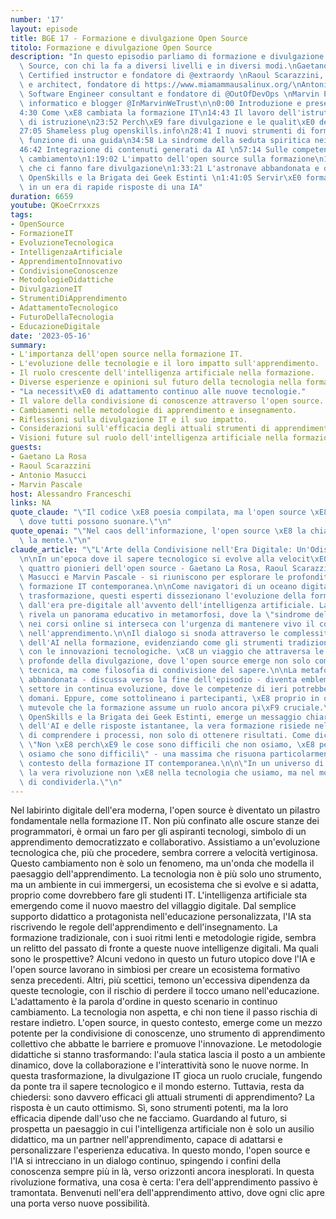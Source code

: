 ```yaml
---
number: '17'
layout: episode
title: BGE 17 - Formazione e divulgazione Open Source
titolo: Formazione e divulgazione Open Source
description: "In questo episodio parliamo di formazione e divulgazione in ambito Open\
  \ Source, con chi la fa a diversi livelli e in diversi modi.\nGaetano La Rosa, RedHat\
  \ Certified instructor e fondatore di @extraordy \nRaoul Scarazzini, Linux instructor\
  \ e architect, fondatore di https://www.miamammausalinux.org/\nAntonio Masucci,\
  \ Software Engineer consultant e fondatore di @OutOfDevOps \nMarvin Pascale, Consulente\
  \ informatico e blogger @InMarvinWeTrust\n\n0:00 Introduzione e presentazioni\n\
  4:30 Come \xE8 cambiata la formazione IT\n14:43 Il lavoro dell'istruttore e i tipi\
  \ di istruzione\n23:52 Perch\xE9 fare divulgazione e le qualit\xE0 del divulgatore\n\
  27:05 Shameless plug openskills.info\n28:41 I nuovi strumenti di formazione e la\
  \ funzione di una guida\n34:58 La sindrome della seduta spiritica nei corsi online\n\
  46:42 Integrazione di contenuti generati da AI \n57:14 Sulle competenze in continuo\
  \ cambiamento\n1:19:02 L'impatto dell'open source sulla formazione\n1:23:54 Le motivazioni\
  \ che ci fanno fare divulgazione\n1:33:21 L'astronave abbandonata e due parole su\
  \ OpenSkills e la Brigata dei Geek Estinti \n1:41:05 Servir\xE0 formarsi in futuro\
  \ in un era di rapide risposte di una IA"
duration: 6659
youtube: QKoeCrrxxzs
tags:
- OpenSource
- FormazioneIT
- EvoluzioneTecnologica
- IntelligenzaArtificiale
- ApprendimentoInnovativo
- CondivisioneConoscenze
- MetodologieDidattiche
- DivulgazioneIT
- StrumentiDiApprendimento
- AdattamentoTecnologico
- FuturoDellaTecnologia
- EducazioneDigitale
date: '2023-05-16'
summary:
- L'importanza dell'open source nella formazione IT.
- L'evoluzione delle tecnologie e il loro impatto sull'apprendimento.
- Il ruolo crescente dell'intelligenza artificiale nella formazione.
- Diverse esperienze e opinioni sul futuro della tecnologia nella formazione.
- "La necessit\xE0 di adattamento continuo alle nuove tecnologie."
- Il valore della condivisione di conoscenze attraverso l'open source.
- Cambiamenti nelle metodologie di apprendimento e insegnamento.
- Riflessioni sulla divulgazione IT e il suo impatto.
- Considerazioni sull'efficacia degli attuali strumenti di apprendimento.
- Visioni future sul ruolo dell'intelligenza artificiale nella formazione IT.
guests:
- Gaetano La Rosa
- Raoul Scarazzini
- Antonio Masucci
- Marvin Pascale
host: Alessandro Franceschi
links: NA
quote_claude: "\"Il codice \xE8 poesia compilata, ma l'open source \xE8 una jam session\
  \ dove tutti possono suonare.\"\n"
quote_openai: "\"Nel caos dell'informazione, l'open source \xE8 la chiave che apre\
  \ la mente.\"\n"
claude_article: "\"L'Arte della Condivisione nell'Era Digitale: Un'Odissea Formativa\"\
  \n\nIn un'epoca dove il sapere tecnologico si evolve alla velocit\xE0 della luce,\
  \ quattro pionieri dell'open source - Gaetano La Rosa, Raoul Scarazzini, Antonio\
  \ Masucci e Marvin Pascale - si riuniscono per esplorare le profondit\xE0 della\
  \ formazione IT contemporanea.\n\nCome navigatori di un oceano digitale in continua\
  \ trasformazione, questi esperti dissezionano l'evoluzione della formazione tecnologica,\
  \ dall'era pre-digitale all'avvento dell'intelligenza artificiale. La loro discussione\
  \ rivela un panorama educativo in metamorfosi, dove la \"sindrome della seduta spiritica\"\
  \ nei corsi online si interseca con l'urgenza di mantenere vivo il contatto umano\
  \ nell'apprendimento.\n\nIl dialogo si snoda attraverso le complessit\xE0 dell'integrazione\
  \ dell'AI nella formazione, evidenziando come gli strumenti tradizionali si fondano\
  \ con le innovazioni tecnologiche. \xC8 un viaggio che attraversa le motivazioni\
  \ profonde della divulgazione, dove l'open source emerge non solo come metodologia\
  \ tecnica, ma come filosofia di condivisione del sapere.\n\nLa metafora dell'astronave\
  \ abbandonata - discussa verso la fine dell'episodio - diventa emblematica di un\
  \ settore in continua evoluzione, dove le competenze di ieri potrebbero essere obsolete\
  \ domani. Eppure, come sottolineano i partecipanti, \xE8 proprio in questo scenario\
  \ mutevole che la formazione assume un ruolo ancora pi\xF9 cruciale.\n\nAttraverso\
  \ OpenSkills e la Brigata dei Geek Estinti, emerge un messaggio chiaro: nell'era\
  \ dell'AI e delle risposte istantanee, la vera formazione risiede nella capacit\xE0\
  \ di comprendere i processi, non solo di ottenere risultati. Come diceva Seneca,\
  \ \"Non \xE8 perch\xE9 le cose sono difficili che non osiamo, \xE8 perch\xE9 non\
  \ osiamo che sono difficili\" - una massima che risuona particolarmente vera nel\
  \ contesto della formazione IT contemporanea.\n\n\"In un universo di bit e algoritmi,\
  \ la vera rivoluzione non \xE8 nella tecnologia che usiamo, ma nel modo in cui scegliamo\
  \ di condividerla.\"\n"
---
```

Nel labirinto digitale dell'era moderna, l'open source è diventato un pilastro fondamentale nella formazione IT. Non più confinato alle oscure stanze dei programmatori, è ormai un faro per gli aspiranti tecnologi, simbolo di un apprendimento democratizzato e collaborativo.
Assistiamo a un'evoluzione tecnologica che, più che procedere, sembra correre a velocità vertiginosa. Questo cambiamento non è solo un fenomeno, ma un'onda che modella il paesaggio dell'apprendimento. La tecnologia non è più solo uno strumento, ma un ambiente in cui immergersi, un ecosistema che si evolve e si adatta, proprio come dovrebbero fare gli studenti IT.
L'intelligenza artificiale sta emergendo come il nuovo maestro del villaggio digitale. Dal semplice supporto didattico a protagonista nell'educazione personalizzata, l'IA sta riscrivendo le regole dell'apprendimento e dell'insegnamento. La formazione tradizionale, con i suoi ritmi lenti e metodologie rigide, sembra un relitto del passato di fronte a queste nuove intelligenze digitali.
Ma quali sono le prospettive? Alcuni vedono in questo un futuro utopico dove l'IA e l'open source lavorano in simbiosi per creare un ecosistema formativo senza precedenti. Altri, più scettici, temono un'eccessiva dipendenza da queste tecnologie, con il rischio di perdere il tocco umano nell'educazione.
L'adattamento è la parola d'ordine in questo scenario in continuo cambiamento. La tecnologia non aspetta, e chi non tiene il passo rischia di restare indietro. L'open source, in questo contesto, emerge come un mezzo potente per la condivisione di conoscenze, uno strumento di apprendimento collettivo che abbatte le barriere e promuove l'innovazione.
Le metodologie didattiche si stanno trasformando: l'aula statica lascia il posto a un ambiente dinamico, dove la collaborazione e l'interattività sono le nuove norme. In questa trasformazione, la divulgazione IT gioca un ruolo cruciale, fungendo da ponte tra il sapere tecnologico e il mondo esterno.
Tuttavia, resta da chiedersi: sono davvero efficaci gli attuali strumenti di apprendimento? La risposta è un cauto ottimismo. Sì, sono strumenti potenti, ma la loro efficacia dipende dall'uso che ne facciamo.
Guardando al futuro, si prospetta un paesaggio in cui l'intelligenza artificiale non è solo un ausilio didattico, ma un partner nell'apprendimento, capace di adattarsi e personalizzare l'esperienza educativa. In questo mondo, l'open source e l'IA si intrecciano in un dialogo continuo, spingendo i confini della conoscenza sempre più in là, verso orizzonti ancora inesplorati.
In questa rivoluzione formativa, una cosa è certa: l'era dell'apprendimento passivo è tramontata. Benvenuti nell'era dell'apprendimento attivo, dove ogni clic apre una porta verso nuove possibilità.